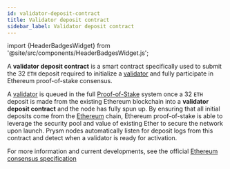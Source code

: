```yaml
---
id: validator-deposit-contract
title: Validator deposit contract
sidebar_label: Validator deposit contract
---
```


import {HeaderBadgesWidget} from '@site/src/components/HeaderBadgesWidget.js';

<HeaderBadgesWidget />

A **validator deposit contract** is a smart contract specifically used to submit the 32 `ETH` deposit required to initialize a [validator](validator-clients.md) and fully participate in Ethereum proof-of-stake consensus.

A [validator](validator-clients.md) is queued in the full [Proof-of-Stake](/terminology#proof-of-stake-pos) system once a 32 `ETH` deposit is made from the existing Ethereum blockchain into a **validator deposit contract** and the node has fully spun up. By ensuring that all initial deposits come from the [Ethereum](/terminology#eth1) chain, Ethereum proof-of-stake is able to leverage the security pool and value of existing Ether to secure the network upon launch. Prysm nodes automatically listen for deposit logs from this contract and detect when a validator is ready for activation.

For more information and current developments, see the official [Ethereum consensus specification](https://github.com/ethereum/consensus-specs)
